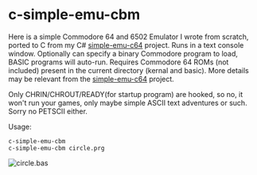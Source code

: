 # c-simple-emu-cbm #

Here is a simple Commodore 64 and 6502 Emulator I wrote from scratch, ported to C from my C# [simple-emu-c64](https://github.com/davervw/simple-emu-c64) project.  Runs in a text console window.  Optionally can specify a binary Commodore program to load, BASIC programs will auto-run.   Requires Commodore 64 ROMs (not included) present in the current directory (kernal and basic).   More details may be relevant from the [simple-emu-c64](https://github.com/davervw/simple-emu-c64) project.

Only CHRIN/CHROUT/READY(for startup program) are hooked, so no, it won't run your games, only maybe simple ASCII text adventures or such.  Sorry no PETSCII either.

Usage:

    c-simple-emu-cbm
    c-simple-emu-cbm circle.prg

![circle.bas](https://github.com/davervw/c-simple-emu-cbm/raw/master/circle.png)